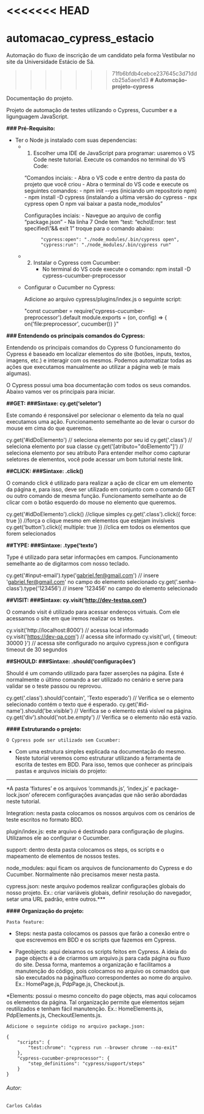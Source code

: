 <<<<<<< HEAD
=======
# automacao_cypress_estacio

Automação do fluxo de inscrição de um candidato pela forma Vestibular no site da Universidade Estácio de Sá.

>>>>>>> 71fb6bfdb4cebce237645c3d71ddcb25a5aee1d3
**# Automação-projeto-cypress**

Documentação do projeto.

Projeto de automação de testes utilizando o Cypress, Cucumber e a ligunguagem JavaScript.

**### Pré-Requisito:**

* Ter o Node js instalado com suas dependencias:
    * 1. Escolher uma IDE de JavaScript para programar: usaremos o VS Code neste tutorial.
        Execute os comandos no terminal do VS Code:

        “Comandos inciais:
            - Abra o VS code e entre dentro da pasta do projeto que você criou
            - Abra o terminal do VS code e execute os seguintes comandos:
                - npm init --yes (iniciando um repositorio npm)
                - npm install -D cypress (instalando a ultima versão do cypress
                - npx cypress open
        O npm vai baixar a pasta node_modulos”


        Configurações inciais:
            - Navegue ao arquivo de config “package.json”
            - Na linha 7 Onde tem “test: “echo\Error: test specified\”&& exit 1” troque para o comando 	abaixo:

                "cypress:open": "./node_modules/.bin/cypress open",
                "cypress:run": "./node_modules/.bin/cypress run"

    * 2. Instalar o Cypress com Cucumber:
            - No terminal do VS code execute o comando:
                npm install -D cypress-cucumber-preprocessor


    * Configurar o Cucumber no Cypress:

        Adicione ao arquivo cypress/plugins/index.js o seguinte script:

        "const cucumber = require('cypress-cucumber-preprocessor').default
        module.exports = (on, config) => {
        on('file:preprocessor', cucumber())
        }"
   
**### Entendendo os principais comandos do Cypress:**

Entendendo os principais comandos do Cypress
O funcionamento do Cypress é baseado em localizar elementos do site (botões, inputs, textos, imagens, etc.) e interagir com os mesmos. Podemos automatizar todas as ações que executamos manualmente ao utilizar a página web (e mais algumas).

O Cypress possui uma boa documentação com todos os seus comandos. Abaixo vamos ver os principais para iniciar.

**##GET:
###Sintaxe: cy.get(‘seletor’)**


Este comando é responsável por selecionar o elemento da tela no qual executamos uma ação. Funcionamento semelhante ao de levar o cursor do mouse em cima do que queremos.

cy.get('#idDoElemento') // seleciona elemento por seu id
cy.get('.class') // seleciona elemento por sua classe 
cy.get('[atributo="doElemento"]') // seleciona elemento por seu atributo
Para entender melhor como capturar seletores de elementos, você pode acessar um bom tutorial neste link.

**##CLICK:
###Sintaxe: .click()**


O comando click é utilizado para realizar a ação de clicar em um elemento da página e, para isso, deve ser utilizado em conjunto com o comando GET ou outro comando de mesma função. Funcionamento semelhante ao de clicar com o botão esquerdo do mouse no elemento que queremos.

cy.get('#idDoElemento').click() //clique simples
cy.get('.class').click({ force: true }) //força o clique mesmo em elementos que estejam invisíveis
cy.get('button').click({ multiple: true }) //clica em todos os elementos que forem selecionados

**##TYPE:
###Sintaxe: .type(‘texto’)**


Type é utilizado para setar informações em campos. Funcionamento semelhante ao de digitarmos com nosso teclado.

cy.get('#input-email').type('gabriel.fer@gmail.com') // insere 'gabriel.fer@gmail.com' no campo do elemento selecionado
cy.get('.senha-class').type('123456') // insere '123456' no campo do elemento selecionado

**##VISIT:
###Sintaxe: cy.visit(‘http://dev-testqa.com’)**


O comando visit é utilizado para acessar endereços virtuais. Com ele acessamos o site em que iremos realizar os testes.

cy.visit('http://localhost:8000') // acessa local informado
cy.visit('https://dev-qa.com') // acessa site informado
cy.visit('url, { timeout: 30000 }') // acessa site configurado no arquivo cypress.json e configura timeout de 30 segundos

**##SHOULD:
###Sintaxe: .should(‘configurações’)**


Should é um comando utilizado para fazer asserções na página. Este é normalmente o último comando a ser utilizado no cenário e serve para validar se o teste passou ou reprovou.

cy.get('.class').should('contain', 'Texto esperado') // Verifica se o elemento selecionado contém o texto que é esperado.
cy.get('#id-name').should('be.visible') // Verifica se o elemento está visível na página.
cy.get('div').should('not.be.empty') // Verifica se o elemento não está vazio.


**#### Estruturando o projeto:**

```O Cypress pode ser utilizado sem Cucumber:```
* Com uma estrutura simples explicada na documentação do mesmo. Neste tutorial veremos como estruturar utilizando a ferramenta de escrita de testes em BDD. Para isso, temos que conhecer as principais pastas e arquivos iniciais do projeto:
***

*A pasta ‘fixtures’ e os arquivos ‘commands.js’, ‘index,js’ e package-lock.json’ oferecem configurações avançadas que não serão abordadas neste tutorial.

Integration: nesta pasta colocamos os nossos arquivos com os cenários de teste escritos no formato BDD.

plugin/index.js: este arquivo é destinado para configuração de plugins. Utilizamos ele ao configurar o Cucumber.

support: dentro desta pasta colocamos os steps, os scripts e o mapeamento de elementos de nossos testes.

node_modules: aqui ficam os arquivos de funcionamento do Cypress e do Cucumber. Normalmente não precisamos mexer nesta pasta.

cypress.json: neste arquivo podemos realizar configurações globais do nosso projeto. Ex.: criar variáveis globais, definir resolução do navegador, setar uma URL padrão, entre outros.***

**#### Organização do projeto:**

```Pasta feature:```
* Steps: nesta pasta colocamos os passos que farão a conexão entre o que escrevemos em BDD e os scripts que fazemos em Cypress.

* Pageobjects: aqui deixamos os scripts feitos em Cypress.
A ideia do page objects é a de criarmos um arquivo.js para cada página ou fluxo do site. Dessa forma, mantemos a organização e facilitamos a manutenção do código, pois colocamos no arquivo os comandos que são executados na página/fluxo correspondentes ao nome do arquivo.
Ex.: HomePage.js, PdpPage.js, Checkout.js.

*Elements: possui o mesmo conceito do page objects, mas aqui colocamos os elementos da página. Tal organização permite que elementos sejam reutilizados e tenham fácil manutenção.
Ex.: HomeElements.js, PdpElements.js, CheckoutElements.js.

```
Adicione o seguinte código no arquivo package.json:

{
    "scripts": {
        "test:chrome": "cypress run --browser chrome --no-exit"
    },
    "cypress-cucumber-preprocessor": {
        "step_definitions": "cypress/support/steps"
    }
}

```

###### Autor: 
```Carlos Caldas```


